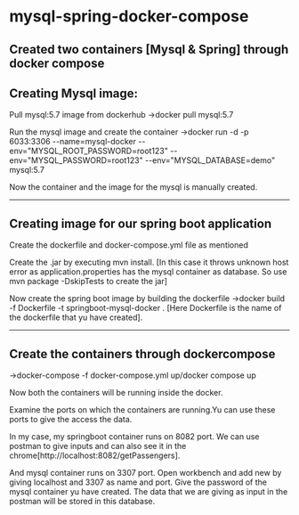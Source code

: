 # mysql-spring-docker-compose
Created two containers [Mysql &amp; Spring] through docker compose
---------------------------------------------------------------------------------------------------------------------------------------------------------------------------
Creating Mysql image:
-------------------------
Pull mysql:5.7 image from dockerhub
->docker pull mysql:5.7

Run the mysql image and create the container
->docker run -d -p 6033:3306 --name=mysql-docker --env="MYSQL_ROOT_PASSWORD=root123" --env="MYSQL_PASSWORD=root123" --env="MYSQL_DATABASE=demo" mysql:5.7

Now the container and the image for the mysql is manually created.

----------------------------------------------------------------------------------------------------------------------------------------------------------------------------
Creating image for our spring boot application
----------------------------------------------
Create the dockerfile and docker-compose.yml file as mentioned

Create the .jar by executing mvn install.
[In this case it throws unknown host error as application.properties has the mysql container as database. So use mvn package -DskipTests to create the jar]

Now create the spring boot image by building the dockerfile
->docker build -f Dockerfile -t springboot-mysql-docker .
[Here Dockerfile is the name of the dockerfile that yu have created].

------------------------------------------------------------------------------------------------------------------------------------------------------------------------------
Create the containers through dockercompose
--------------------------------------------
->docker-compose -f docker-compose.yml up/docker compose up

Now both the containers will be running inside the docker.

Examine the ports on which the containers are running.Yu can use these ports to give the access the data.

In my case, my springboot container runs on 8082 port.
We can use postman to give inputs and can also see it in the chrome[http://localhost:8082/getPassengers].

And mysql container runs on 3307 port.
Open workbench and add new by giving localhost and 3307 as name and port.
Give the password of the mysql container yu have created.
The data that we are giving as input in the postman will be stored in this database.
